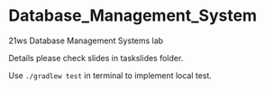 # Database_Management_System

21ws Database Management Systems lab

Details please check slides in taskslides folder.

Use `./gradlew test` in terminal to implement local test.
